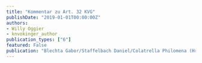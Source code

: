```yaml
---
title: "Kommentar zu Art. 32 KVG"
publishDate: "2019-01-01T00:00:00Z"
authors: 
- Willy Oggier
- knvokinger_author
publication_types: ["6"]
featured: False
publication: "Blechta Gabor/Staffelbach Daniel/Colatrella Philomena (Hrsg.), Basler Kommentar zum Krankenversicherungsgesetz, Basel "
---
```

